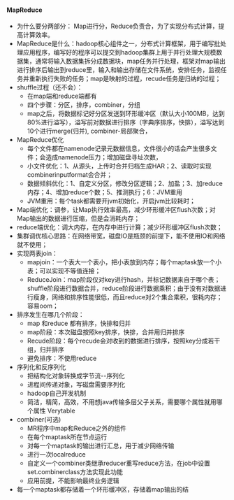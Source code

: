 #### MapReduce
* 为什么要分两部分： Map进行分，Reduce负责合，为了实现分布式计算，提高计算效率。
* MapReduce是什么：hadoop核心组件之一，分布式计算框架，用于编写批处理应用程序，编写好的程序可以提交到hadoop集群上用于并行处理大规模数据集，通常将输入数据集拆分成数据块，map任务并行处理，框架对map输出进行排序后输出到reduce里，输入和输出存储在文件系统，安排任务，监视任务并重新执行失败的任务；map是映射的过程，recude任务是归纳的过程；
* shuffle过程（还不会）：
  * 在map端和reduce端都有
  * 四个步骤：分区，排序，combiner，分组
  * map之后，将数据标记好分区发送到环形缓冲区（默认大小100MB，达到80%进行溢写），溢写前对数据进行排序（字典序排序，快排），溢写达到10个进行merge(归并), combiner-局部聚合，
* MapReduce优化
  * 每个文件都在namenode记录元数据信息，文件很小的话会产生很多文件；会造成namenode压力；增加磁盘寻址次数，
  * 小文件优化：1、从源头，上传时合并归档生成HAR；2、读取时实现combinerinputformat会合并；
  * 数据倾斜优化：1、自定义分区，修改分区逻辑；2、加盐；3、加reduce内存；4、增加reduce个数；5、推测执行；6：JVM重用
  * JVM重用：每个task都需要开jvm初始化，开启jvm比较耗时；
* Map端优化：调参，让Map执行效率最高，减少环形缓冲区flush次数；对Map输出的数据进行压缩，但是会消耗内存；
* reduce端优化：调大内存，在内存中进行计算；减少环形缓冲区flush次数；
* 集群调优核心思路：在网络带宽，磁盘IO是瓶颈的前提下，能不使用IO和网络就不使用；
* 实现两表join：
  * mapjoin：一个表大一个表小，把小表放到内存；每个maptask放一个小表；可以实现不等值连接；
  * ReduceJoin：map阶段仅对key进行hash，并标记数据来自于哪个表；shuffle阶段进行数据合并，reduce阶段进行数据乘积；由于没有对数据进行瘦身，网络和排序性能很低，而且reduce对2个集合乘积，很耗内存；容易oom；
* 排序发生在哪几个阶段：
  * map 和reduce 都有排序，快排和归并
  * map阶段：本次磁盘按照key排序，快排，合并用归并排序
  * Recude阶段：每个recude会对收到的数据进行排序，按照key分成若干组，归并排序
  * 避免排序：不使用reduce
* 序列化和反序列化
  * 把结构化对象转换成字节流--序列化
  * 进程间传递对象，写磁盘需要序列化
  * hadoop自己开发机制
  * 简洁，精简，高效，不用想java传输多层父子关系，需要哪个属性就用哪个属性  Verytable
* combiner(可选)
  * MR程序中map和Reduce之外的组件
  * 在每个maptask所在节点运行
  * 对每一个maptask的输出进行汇总，用于减少网络传输
  * 进行一次localreduce
  * 自定义一个combiner类继承reducer重写reduce方法，在job中设置set.combinerclass方法实现此功能
  * 应用前提，不能影响最终业务逻辑
* 每一个maptask都存储着一个环形缓冲区，存储着map输出的结